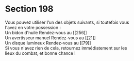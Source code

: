 # Section 198

Vous pouvez utiliser l'un des objets suivants, si toutefois vous  
l'avez en votre possession :  
Un bidon d'huile       Rendez-vous au [[256]]  
Un avertisseur manuel       Rendez-vous au [[21]]  
Un disque lumineux       Rendez-vous au [[79]]  
Si vous n'avez rien de cela, retournez immédiatement sur les  
lieux du combat, et bonne chance !